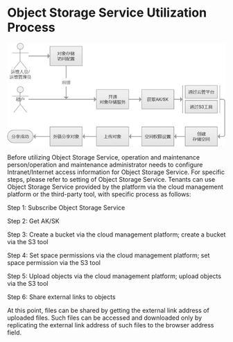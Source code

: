 # Object Storage Service Utilization Process

![Use-Object-Storage-1](../../../../../image/JD-Cloud-Swift/Use-Object-Storage-1.png)

Before utilizing Object Storage Service, operation and maintenance person/operation and maintenance administrator needs to configure Intranet/Internet access information for Object Storage Service. For specific steps, please refer to setting of Object Storage Service. Tenants can use Object Storage Service provided by the platform via the cloud management platform or the third-party tool, with specific process as follows:

Step 1: Subscribe Object Storage Service

Step 2: Get AK/SK

Step 3: Create a bucket via the cloud management platform; create a bucket via the S3 tool

Step 4: Set space permissions via the cloud management platform; set space permission via the S3 tool

Step 5: Upload objects via the cloud management platform; upload objects via the S3 tool

Step 6: Share external links to objects

At this point, files can be shared by getting the external link address of uploaded files. Such files can be accessed and downloaded only by replicating the external link address of such files to the browser address field.